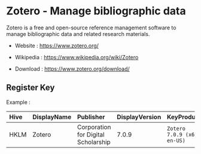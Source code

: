 # Zotero - Manage bibliographic data

Zotero is a free and open-source reference management software to manage
bibliographic data and related research materials.

* Website : https://www.zotero.org/
* Wikipedia : https://www.wikipedia.org/wiki/Zotero

* Download : https://www.zotero.org/download/


## Register Key

Example :

 | Hive | DisplayName | Publisher | DisplayVersion | KeyProduct | UninstallExe |
 |:---- |:----------- |:--------- |:-------------- |:---------- |:------------ |
 | HKLM | Zotero | Corporation for Digital Scholarship | 7.0.9 | `Zotero 7.0.9 (x64 en-US)` | `C:\Program Files\Zotero\uninstall\helper.exe` |
